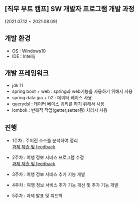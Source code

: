 ## [직무 부트 캠프] SW 개발자 프로그램 개발 과정    
(2021.07.12 ~ 2021.08.09)

## 개발 환경
- OS : Windows10
- IDE : Intellij

## 개발 프레임워크
- jdk 11
- spring boot + web : spring과 web기능을 사용하기 위해서 사용 
- spring data jpa + h2 : 데이터 베이스 사용
- querydsl :  데이터 베이스 퀴리를 하기 위해서 사용
- lombok : 반복적 작업(getter,setter등) 처리시 사용

## 진행
- 1주차 : 주어진 소스를 분석하여 정리    
[과제 제출 및 feedback](./docs/1주차과제.md)
- 2주차 : 여행 정보 서비스 프로그램 수정    
[과제 제출 및 feedback](./docs/2주차과제.md)
- 3주차 : 여행 정보 서비스 추가 기능 개발    

- 4주차 : 여행 정보 서비스 추가 기능 개선 및 추가 기능 개발    

- 5주차 : 과제 발표 및 피드백    
